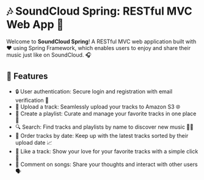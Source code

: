 
# 🎶 SoundCloud Spring: RESTful MVC Web App 🚀

Welcome to **SoundCloud Spring**! A RESTful MVC web application built with ❤️ using Spring Framework, which enables users to enjoy and share their music just like on SoundCloud. 🎧

## 🌟 Features

- 🔒 User authentication: Secure login and registration with email verification 📧
- 🎵 Upload a track: Seamlessly upload your tracks to Amazon S3 🌐
- 🎼 Create a playlist: Curate and manage your favorite tracks in one place 🎉
- 🔍 Search: Find tracks and playlists by name to discover new music 🕵️‍♂️
- 📅 Order tracks by date: Keep up with the latest tracks sorted by their upload date 📈
- 💖 Like a track: Show your love for your favorite tracks with a simple click 💓
- 💬 Comment on songs: Share your thoughts and interact with other users 🗣️
